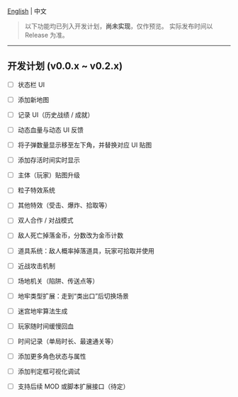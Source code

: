 [English](ROADMAP-en.md) | 中文

> 以下功能均已列入开发计划，**尚未实现**，仅作预览。
> 实际发布时间以 Release 为准。

------

## 开发计划 (v0.0.x ~ v0.2.x)

- [ ] 状态栏 UI
- [ ] 添加新地图
- [ ] 记录 UI（历史战绩 / 成就）
- [ ] 动态血量与动态 UI 反馈
- [ ] 将子弹数量显示移至左下角，并替换对应 UI 贴图
- [ ] 添加存活时间实时显示

- [ ] 主体（玩家）贴图升级
- [ ] 粒子特效系统
- [ ] 其他特效（受击、爆炸、拾取等）

- [ ] 双人合作 / 对战模式
- [ ] 敌人死亡掉落金币，分数改为金币计数
- [ ] 道具系统：敌人概率掉落道具，玩家可拾取并使用
- [ ] 近战攻击机制
- [ ] 场地机关（陷阱、传送点等）

- [ ] 地牢类型扩展：走到“类出口”后切换场景
- [ ] 迷宫地牢算法生成
- [ ] 玩家随时间缓慢回血
- [ ] 时间记录（单局时长、最速通关等）

- [ ] 添加更多角色状态与属性
- [ ] 添加判定框可视化调试
- [ ] 支持后续 MOD 或脚本扩展接口（待定）